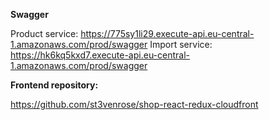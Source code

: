 **Swagger**

Product service: https://775sy1li29.execute-api.eu-central-1.amazonaws.com/prod/swagger
Import service: https://hk6kq5kxd7.execute-api.eu-central-1.amazonaws.com/prod/swagger

**Frontend repository:**

https://github.com/st3venrose/shop-react-redux-cloudfront
